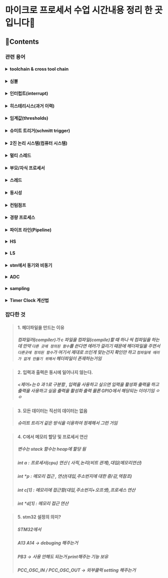 # 마이크로 프로세서 수업 시간내용 정리 한 곳 입니다💽
<!-- <a href="https://hits.seeyoufarm.com"><img src="https://hits.seeyoufarm.com/api/count/incr/badge.svg?url=https%3A%2F%2Fgithub.com%2F%2FTIL&count_bg=%2379C83D&title_bg=%23555555&icon=&icon_color=%23E7E7E7&title=hits&edge_flat=false"/></a> -->

## 📑Contents
### 관련 용어
#### <details markdown="1"><summary>toolchain & cross tool chain</summary><p>- toolchain : 프로그램(실행파일) 개발을 하는데 필요한 개발 도구들의 모임(간단하게 말하면 컴파일러)<br>- cross-toolchain : 컴파일 해서 만든 실행코드가 컴파일한 os 가 아닌 다른 os에서 실행코드를 생성하는 컴파일러를 말함</p></details>
#### <details markdown="1"><summary>심볼</summary><p>- 심볼 : 컴파일 과정에서 아직 처리되지 않은 전역변수 & 함수 이름<br>-> 나중에 심볼이 메모리 주소로 변하게 되는데 이게 처리 되면 심볼 처리 됨 아니면 심볼 처리 안됬다고 말함<br> 심볼이 생기는 이유 : C 컴파일을 할 때 하나씩 하는데 다른 파일에 함수가 정의되어있을 수도 있어서 심볼로 미리 남겨놓는 거임 주소를 처리 하지 않고</p></details>
#### <details markdown="1"><summary>인터럽트(interrupt)</summary><p>(입출력 하드웨어에서)예외 상황이 발생하여 처리 가능하도록 알려주는 것을 말함<br></p></details>
#### <details markdown="1"><summary>히스테리시스(과거 이력)</summary><p>물질이 거쳐온 과거가 현재 상태에 영향을 주는 현상<br></p></details>
#### <details markdown="1"><summary>임계값(thresholds)</summary><p>물질이 어떠한 현상에 의해 변할 때 , 상태가 변하는 경계의 상태를 임계라고 함. 약간 내가 이해한 방식으로 풀어 쓰자면 디지털 신호가 0 과 1로 나뉘는데 이 값이 정확히 0 과 1로 맞아 떨어지는 것이 아니라서 어떤 특정 값을 넘어가면 1 로 치고 어떤 특정값보다 작으면 0 으로 치는 이 특정값을 임게값이라고 부르는 것 같음<br></p></details>
#### <details markdown="1"><summary>슈미트 트리거(schmitt trigger)</summary><p>`임계값` 2개를 만들어서 정제하는거<br><img src="https://mblogthumb-phinf.pstatic.net/20111009_279/eslectures_1318150622693zdPy7_JPEG/debouncing_circuit.jpg?type=w2" /><br>여기 보이는 `VT+` 하고 `VT−` 이게 임계값임 이걸 기준으로 `VT+`를 넘어가면 1로 취급하고 `VT-` 값 보다 낮으면 0으로 취급하는게 슈미트 트리거 방식임</p></details>
#### <details markdown="1"><summary>2진 논리 시스템(컴퓨터 시스템)</summary><p>모든 것들을 2개로 처리하는것<br>{논리 : 1 , 논리 : 0}</p></details>
#### <details markdown="1"><summary>멀티 스레드</summary><p>: 하나의 프로세스 내에서 둘 이상의 스레드가 동시에 작업을 수행하는 것</p></details>
#### <details markdown="1"><summary>부모/자식 프로세서</summary><p>: 부모 프로세서 : 프로세서를 만드는 프로세서<br>자식 프로세서 :만듬 당한 프로세서</p></details>
#### <details markdown="1"><summary>스레드</summary><p>: 스레드 : 프로세서에 비해 자원을 덜 차지함</p></details>
#### <details markdown="1"><summary>동시성</summary><p>: 동시성 : 동시에 처리함 , 하지만 속도가 느려지지 않음 그렇다고 빨라지는 것도 아님<br>이게 뭔 소리냐? => 처리하는 인원이 늘어나면서 동시에 처리함 -> 작업량이 줄어듬 -> 시간이 줄어든거임<br>--->작업 효율이 올라감 작업량을 더 늘릴 수 있음</p></details>
#### <details markdown="1"><summary>컨텀점프</summary><p>: 상위 개념을 보면 하위개념이 이해됨</p></details>
#### <details markdown="1"><summary>경량 프로세스</summary><p>: 스레드 약간 그런 개념 가벼운 프로세스</p></details>
#### <details markdown="1"><summary>파이프 라인(Pipeline)</summary><p>1단계 : Instruction Fetch(명령어를 메모리에서 가져옴)<br>2단계 : Instruction Decode(명령어를 해석)<br>3단계 : Execution(명령어 실행)<br>4단계 : Memory access(특정 위치에 접근)<br>5단계 : Write Back(레지스터에 다시 씀)</p></details>
#### <details markdown="1"><summary>HS</summary><p>- HSE(High speed External) : 높은 주파수의 클럭으로 PLL을 거쳐 System Clockd으로 입력된다.<br>- HSI(high speed Internal) : stm32 에 내장되어 있는 RC발진 회로로 전원 인가 시 처음 동작하는 Clock 이다.</p></details>
#### <details markdown="1"><summary>LS</summary><p>- LSE(Low speed External) :RTC에 사용되는 CLock으로 정확한 시간을 맞추기 위한 용도로 사용된다.<br>- LSI(Low speed Internal) : 내장된 RC회로의 CLock 으로 저전력모드에서 동작이 가능하기에 Independent watchdog 과 AWU(auto wakeup)의 clock 으로 사용 가능함.</p></details>
#### <details markdown="1"><summary>stm에서 동기와 비동기</summary><p>동기 : clock 신호가 같아야 통신되는거<br>비동기 : Async 방식 , 송수신간의 동기를 맞추지 않고 문자단위로 구분하여 전송하는 방식</p></details>
#### <details markdown="1"><summary>ADC</summary><p>: Analog senser Data 를 읽어주는 하드웨어</p></details>
#### <details markdown="1"><summary>sampling</summary><p>1. sampling 이란?<br>일단 하드웨어 적으로 봤을 때 입력되는 값이 아날로그 값인데 이 아날로그 값이 0v ~ 3.3V 가되는데 이게 mcu로 가면 0 ~ 4095 단계로 나눔(12bit 임 &그리고 `디지털 값`이라서 4095단계로 나눈거)0부터 3.3v까지를를 0에서 4095단계로 나눔<br>아날로그 값을 디지털로 사용할 때 4096가지 중에 찾아야하는데 0부터(아니면 처음부터) 대입을 하면 오래 걸림 so 이진탐색을 함<br>이진 탐색을 해야 시간이 비교적 적음 but 시간 cpu 입장에서는 여전히 오래 걸림<br>이거를 `sampling time` 이라고 함 그래서 커패시터로 교류를 충전해서 비교함)<br>sampling time 을 짧게 주면 정확도가 낮아지지만 빠름<br>sampling time 을 많이 주면 정확도가 올라가지만 느림</p></details>
#### <details markdown="1"><summary>Timer Clock 계산법</summary><p>1.Counter Period : 타이머의 주기를 결정하는 `최대`값 | 한번 진동하는데 얼마 정도 걸리는가<br>Prescaler : 타이머로 들어오는 APB1 , APB2 클럭을 나누기 위한 값 | Period를 얼마나 count 할 건지<br>tip: stm32에서는 설정을 할 때에는 0부터 count를 하기 때문에 설정하고 싶은 값에서 -1을 해줘야 됨</p></details>
### 잡다한 것
> #### 1. 헤더파일을 만드는 이유
> ##### 컴파일러(compiler)가 c 파일을 컴파일(compile)할 때 하나 씩 컴파일을 하는데 만약 `다른 곳에 정의된 함수`를 쓴다면 에러가 걸리기 때문에 헤더파일을 주면서 `다른곳에 정의된 함수`가 <i>여기서 제대로 쓰인게 맞는건지 확인</i>만 하고 `컴파일에 에러가 없게 만들기 위해서` 헤더파일이 존재하는거임

> #### 2. 입력과 출력은 동시에 일어나지 않는다.
> ##### <제어>는 0 과 1로 구분함 , 입력을 사용하고 싶으면 입력을 <i>활성화 출력</i>을 하고 출력을 사용하고 싶음 출력을 <i>활성화 출력</i> 물론 GPIO에서 해당되는 이야기임 ㅇㅇ

> #### 3. 모든 데이터는 직선의 데이터는 없음
> ##### 슈미트 트리거 같은 방식을 이용하여 정제해서 그런 거임

> #### 4. C에서 메모리 할당 및 프로세서 연산
> ##### 변수는 stack 함수는 heap에 할당 됨
> ##### int a : 프로세서(cpu) 연산 ( 사칙,논리(비트 관계),대입(메모리연산)
> ##### int *p : 메모리 접근 , 연산(대입,주소번지에 대한 증/감,역참조)
> ##### int c[1] : 메모리에 접근함(대입,주소번지+오프셋),프로세스 연산
> ##### int *d[1] : 메모리 접근 연산

> #### 5. stm32 설정의 의미?
> ##### STM32에서 
> ##### A13 A14 -> debuging 해주는거
> ##### PB3 -> 사용 안해도 되는거 print해주는 기능 보유
> ##### PCC_OSC_IN / PCC_OSC_OUT -> 외부클럭 setting 해주는거
